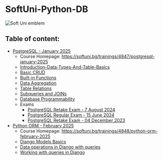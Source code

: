 # SoftUni-Python-DB

![Soft Uni emblem](https://user-images.githubusercontent.com/122516587/212410967-a4c99491-17b3-4298-9205-6cbfb391cba4.png)

## Table of content:
  - [PostgreSQL - January 2025](https://github.com/Moramarth/Spare-Time-Scribbles/tree/main/SoftUni%20Python%20DB/PostgreSQL-January-2025)
    * Course Homepage: https://softuni.bg/trainings/4847/postgresql-january-2025
    * [Introduction-Data-Types-And-Table-Basics](https://github.com/Moramarth/Spare-Time-Scribbles/tree/main/SoftUni%20Python%20DB/PostgreSQL-January-2025/01-PostgreSQL-Introduction-Data-Types-And-Table-Basics)
    * [Basic CRUD](https://github.com/Moramarth/Spare-Time-Scribbles/tree/main/SoftUni%20Python%20DB/PostgreSQL-January-2025/02-PostgreSQL-Basic-CRUD)
    * [Built-in Functions](https://github.com/Moramarth/Spare-Time-Scribbles/tree/main/SoftUni%20Python%20DB/PostgreSQL-January-2025/03-PostgreSQL-Built-in-Functions)
    * [Data Aggregation](https://github.com/Moramarth/Spare-Time-Scribbles/tree/main/SoftUni%20Python%20DB/PostgreSQL-January-2025/04-PostgreSQL-Data-Aggregation)
    * [Table Relations](https://github.com/Moramarth/Spare-Time-Scribbles/tree/main/SoftUni%20Python%20DB/PostgreSQL-January-2025/05-PostgreSQL-Table-Relations)
    * [Subqueries and JOINs](https://github.com/Moramarth/Spare-Time-Scribbles/tree/main/SoftUni%20Python%20DB/PostgreSQL-January-2025/06-PostgreSQL-Subqueries-And-JOINs)
    * [Database Programmability](https://github.com/Moramarth/Spare-Time-Scribbles/tree/main/SoftUni%20Python%20DB/PostgreSQL-January-2025/07-PostgreSQL-Database-Programmability)
    * Exams
      * [PostgreSQL Retake Exam - 7 August 2024](https://github.com/Moramarth/Spare-Time-Scribbles/tree/main/SoftUni%20Python%20DB/PostgreSQL-January-2025/PostgreSQL%20Retake%20Exam%20-%207%20August%202024)
      * [PostgreSQL Regular Exam - 15 June 2024](https://github.com/Moramarth/Spare-Time-Scribbles/tree/main/SoftUni%20Python%20DB/PostgreSQL-January-2025/PostgreSQL%20Regular%20Exam%20-%2015%20June%202024)
      * [PostgreSQL Retake Exam - 04 December 2023](https://github.com/Moramarth/Spare-Time-Scribbles/tree/main/SoftUni%20Python%20DB/PostgreSQL-January-2025/PostgreSQL%20Retake%20Exam%20-%2004%20December%202023)
  - [Python ORM - February 2025](https://github.com/Moramarth/Spare-Time-Scribbles/tree/main/SoftUni%20Python%20DB/Python-ORM-February-2025)
    * Course Homepage: https://softuni.bg/trainings/4848/python-orm-february-2025
    * [Django Models Basics](https://github.com/Moramarth/Spare-Time-Scribbles/tree/main/SoftUni%20Python%20DB/Python-ORM-February-2025/02-Django-Models-Basics)
    * [Data operations in Django with queries](https://github.com/Moramarth/Spare-Time-Scribbles/tree/main/SoftUni%20Python%20DB/Python-ORM-February-2025/04-Data-operations-in-Django-with-queries)
    * [Working with queries in Django](https://github.com/Moramarth/Spare-Time-Scribbles/tree/main/SoftUni%20Python%20DB/Python-ORM-February-2025/05-Working-with-queries-in-Django)